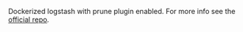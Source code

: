 Dockerized logstash with prune plugin enabled. For more info see the [official repo](https://github.com/elastic/logstash-docker/tree/6.0).